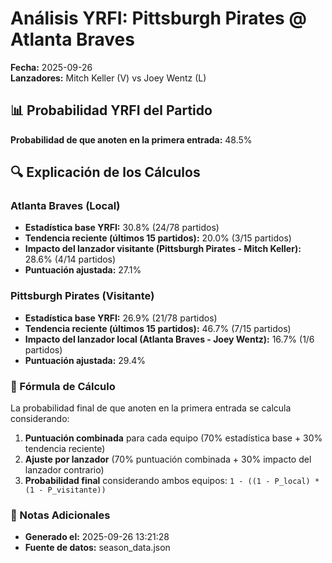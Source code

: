 # Análisis YRFI: Pittsburgh Pirates @ Atlanta Braves

**Fecha:** 2025-09-26  
**Lanzadores:** Mitch Keller (V) vs Joey Wentz (L)

## 📊 Probabilidad YRFI del Partido

**Probabilidad de que anoten en la primera entrada:** 48.5%

## 🔍 Explicación de los Cálculos

### Atlanta Braves (Local)
- **Estadística base YRFI:** 30.8% (24/78 partidos)
- **Tendencia reciente (últimos 15 partidos):** 20.0% (3/15 partidos)
- **Impacto del lanzador visitante (Pittsburgh Pirates - Mitch Keller):** 28.6% (4/14 partidos)
- **Puntuación ajustada:** 27.1%

### Pittsburgh Pirates (Visitante)
- **Estadística base YRFI:** 26.9% (21/78 partidos)
- **Tendencia reciente (últimos 15 partidos):** 46.7% (7/15 partidos)
- **Impacto del lanzador local (Atlanta Braves - Joey Wentz):** 16.7% (1/6 partidos)
- **Puntuación ajustada:** 29.4%

### 📝 Fórmula de Cálculo

La probabilidad final de que anoten en la primera entrada se calcula considerando:
1. **Puntuación combinada** para cada equipo (70% estadística base + 30% tendencia reciente)
2. **Ajuste por lanzador** (70% puntuación combinada + 30% impacto del lanzador contrario)
3. **Probabilidad final** considerando ambos equipos: `1 - ((1 - P_local) * (1 - P_visitante))`

### 📌 Notas Adicionales

- **Generado el:** 2025-09-26 13:21:28
- **Fuente de datos:** season_data.json
